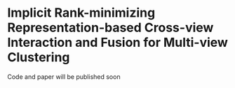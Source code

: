 # Implicit Rank-minimizing Representation-based Cross-view Interaction and Fusion for Multi-view Clustering

Code and paper will be published soon
